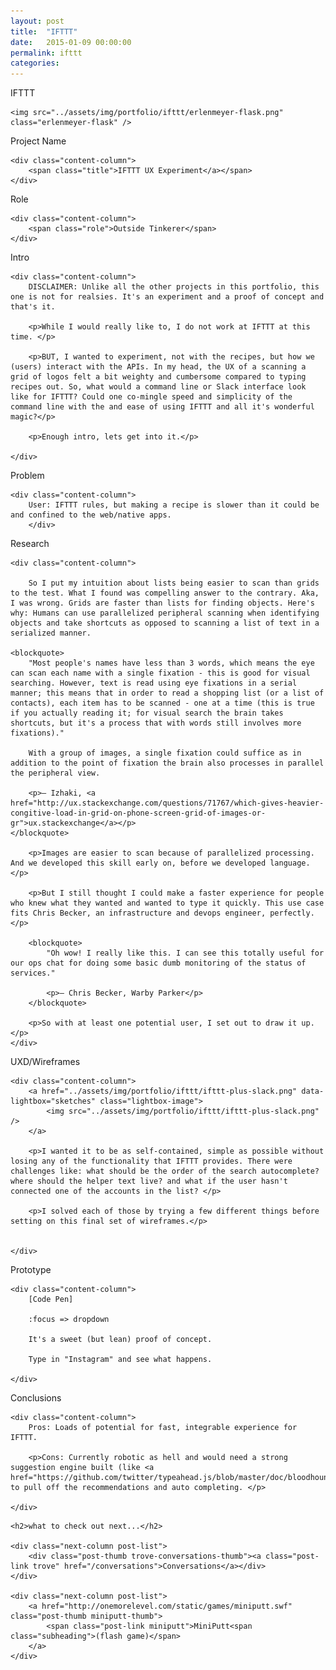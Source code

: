 ```yaml
---
layout: post
title:  "IFTTT"
date:   2015-01-09 00:00:00
permalink: ifttt
categories:
---
```



<!-- Begin Hero Row -->
<div class="hero row ifttt-hero">
    <div class="one-heroic-headline"><span class="character-1">I</span><span class="character-2">F</span><span class="character-3">T</span><span class="character-4">T</span>T</div>

    <img src="../assets/img/portfolio/ifttt/erlenmeyer-flask.png" class="erlenmeyer-flask" />

</div>

<!-- Begin Title Row -->
<div class="row title">
    <div class="label-column">
        <div>Project Name</div>
    </div>

    <div class="content-column">
        <span class="title">IFTTT UX Experiment</a></span>
    </div>
</div>

<!-- Begin Role Row -->
<div class="row role">
    <div class="label-column">
        <div>Role</div>
    </div>

    <div class="content-column">
        <span class="role">Outside Tinkerer</span>
    </div>
</div>

<!-- Begin Intro Row -->
<div class="row problem">
    <div class="label-column">
        Intro
    </div>

    <div class="content-column">
        DISCLAIMER: Unlike all the other projects in this portfolio, this one is not for realsies. It's an experiment and a proof of concept and that's it.

        <p>While I would really like to, I do not work at IFTTT at this time. </p>

        <p>BUT, I wanted to experiment, not with the recipes, but how we (users) interact with the APIs. In my head, the UX of a scanning a grid of logos felt a bit weighty and cumbersome compared to typing recipes out. So, what would a command line or Slack interface look like for IFTTT? Could one co-mingle speed and simplicity of the command line with the and ease of using IFTTT and all it's wonderful magic?</p>

        <p>Enough intro, lets get into it.</p>

    </div>
</div>


<!-- Begin Problem Row -->
<div class="row problem">
    <div class="label-column">
        Problem
    </div>

    <div class="content-column">
        User: IFTTT rules, but making a recipe is slower than it could be and confined to the web/native apps.
        </div>
</div>

<!-- Begin Research Row -->
<div class="row research">
    <div class="label-column">
        Research
    </div>

    <div class="content-column">

        So I put my intuition about lists being easier to scan than grids to the test. What I found was compelling answer to the contrary. Aka, I was wrong. Grids are faster than lists for finding objects. Here's why: Humans can use parallelized peripheral scanning when identifying objects and take shortcuts as opposed to scanning a list of text in a serialized manner.

    <blockquote>
        "Most people's names have less than 3 words, which means the eye can scan each name with a single fixation - this is good for visual searching. However, text is read using eye fixations in a serial manner; this means that in order to read a shopping list (or a list of contacts), each item has to be scanned - one at a time (this is true if you actually reading it; for visual search the brain takes shortcuts, but it's a process that with words still involves more fixations)."

        With a group of images, a single fixation could suffice as in addition to the point of fixation the brain also processes in parallel the peripheral view.

        <p>— Izhaki, <a href="http://ux.stackexchange.com/questions/71767/which-gives-heavier-congitive-load-in-grid-on-phone-screen-grid-of-images-or-gr">ux.stackexchange</a></p>
    </blockquote>

        <p>Images are easier to scan because of parallelized processing. And we developed this skill early on, before we developed language.</p>

        <p>But I still thought I could make a faster experience for people who knew what they wanted and wanted to type it quickly. This use case fits Chris Becker, an infrastructure and devops engineer, perfectly.</p>

        <blockquote>
            "Oh wow! I really like this. I can see this totally useful for our ops chat for doing some basic dumb monitoring of the status of services."

            <p>– Chris Becker, Warby Parker</p>
        </blockquote>

        <p>So with at least one potential user, I set out to draw it up.</p>
    </div>
</div>


<!-- Begin Sketches Row -->
<div class="row sketches">
    <div class="label-column">
        UXD/Wireframes
    </div>

    <div class="content-column">
        <a href="../assets/img/portfolio/ifttt/ifttt-plus-slack.png" data-lightbox="sketches" class="lightbox-image">
            <img src="../assets/img/portfolio/ifttt/ifttt-plus-slack.png" />
        </a>

        <p>I wanted it to be as self-contained, simple as possible without losing any of the functionality that IFTTT provides. There were challenges like: what should be the order of the search autocomplete? where should the helper text live? and what if the user hasn't connected one of the accounts in the list? </p>

        <p>I solved each of those by trying a few different things before setting on this final set of wireframes.</p>


    </div>
</div>

<!-- Begin Prototype Row -->
<div class="row prototype">
    <div class="label-column">
        Prototype
    </div>

    <div class="content-column">
        [Code Pen]

        :focus => dropdown

        It's a sweet (but lean) proof of concept.

        Type in "Instagram" and see what happens.

    </div>
</div>

<!-- Begin Live Row -->
<div class="row live">
    <div class="label-column">
        Conclusions
    </div>

    <div class="content-column">
        Pros: Loads of potential for fast, integrable experience for IFTTT.

        <p>Cons: Currently robotic as hell and would need a strong suggestion engine built (like <a href="https://github.com/twitter/typeahead.js/blob/master/doc/bloodhound.md">bloodhound.js</a>) to pull off the recommendations and auto completing. </p>

    </div>
</div>

<!-- Begin Next Row -->
<div class="row next">

    <h2>what to check out next...</h2>

    <div class="next-column post-list">
        <div class="post-thumb trove-conversations-thumb"><a class="post-link trove" href="/conversations">Conversations</a></div>
    </div>

    <div class="next-column post-list">
        <a href="http://onemorelevel.com/static/games/miniputt.swf" class="post-thumb miniputt-thumb">
            <span class="post-link miniputt">MiniPutt<span class="subheading">(flash game)</span>
        </a>
    </div>
</div>


